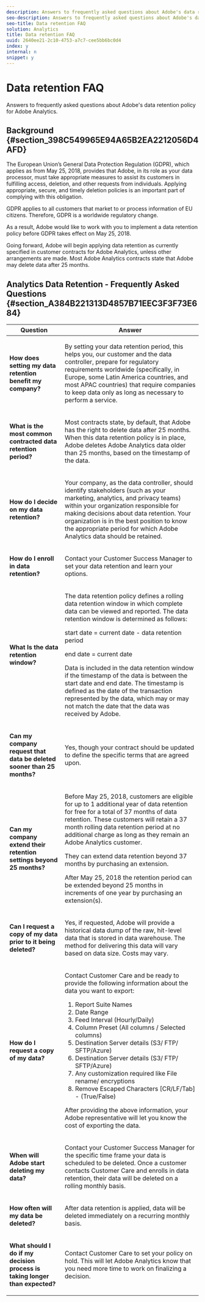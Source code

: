 ```yaml
---
description: Answers to frequently asked questions about Adobe's data retention policy for Adobe Analytics.
seo-description: Answers to frequently asked questions about Adobe's data retention policy for Adobe Analytics.
seo-title: Data retention FAQ
solution: Analytics
title: Data retention FAQ
uuid: 2640ee21-2c10-4753-a7c7-cee5bb6bc0d4
index: y
internal: n
snippet: y
---
```


# Data retention FAQ

Answers to frequently asked questions about Adobe's data retention policy for Adobe Analytics.

## Background {#section_398C549965E94A65B2EA2212056D4AFD}

The European Union’s General Data Protection Regulation (GDPR), which applies as from May 25, 2018, provides that Adobe, in its role as your data processor, must take appropriate measures to assist its customers in fulfilling access, deletion, and other requests from individuals. Applying appropriate, secure, and timely deletion policies is an important part of complying with this obligation.

GDPR applies to all customers that market to or process information of EU citizens. Therefore, GDPR is a worldwide regulatory change.

As a result, Adobe would like to work with you to implement a data retention policy before GDPR takes effect on May 25, 2018.

Going forward, Adobe will begin applying data retention as currently specified in customer contracts for Adobe Analytics, unless other arrangements are made. Most Adobe Analytics contracts state that Adobe may delete data after 25 months.

## Analytics Data Retention - Frequently Asked Questions {#section_A384B221313D4857B71EEC3F3F73E684}

<table id="table_E37C41A0F1D44A2BBE39D80201BAFA32"> 
 <thead> 
  <tr> 
   <th colname="col1" class="entry"> Question </th> 
   <th colname="col2" class="entry"> Answer </th> 
  </tr>
 </thead>
 <tbody> 
  <tr> 
   <td colname="col1"> <p><b> How does setting my data retention benefit my company?</b> </p> </td> 
   <td colname="col2"> <p> By setting your data retention period, this helps you, our customer and the data controller, prepare for regulatory requirements worldwide (specifically, in Europe, some Latin America countries, and most APAC countries) that require companies to keep data only as long as necessary to perform a service. </p> </td> 
  </tr> 
  <tr> 
   <td colname="col1"> <p><b> What is the most common contracted data retention period?</b> </p> </td> 
   <td colname="col2"> <p> Most contracts state, by default, that Adobe has the right to delete data after 25 months. When this data retention policy is in place, Adobe deletes Adobe Analytics data older than 25 months, based on the timestamp of the data. </p> </td> 
  </tr> 
  <tr> 
   <td colname="col1"> <p><b>How do I decide on my data retention?</b> </p> </td> 
   <td colname="col2"> <p>Your company, as the data controller, should identify stakeholders (such as your marketing, analytics, and privacy teams) within your organization responsible for making decisions about data retention. Your organization is in the best position to know the appropriate period for which Adobe Analytics data should be retained. </p> </td> 
  </tr> 
  <tr> 
   <td colname="col1"> <p><b> How do I enroll in data retention?</b> </p> </td> 
   <td colname="col2"> <p> Contact your Customer Success Manager to set your data retention and learn your options. </p> </td> 
  </tr> 
  <tr> 
   <td colname="col1"> <p> <b> What Is the data retention window?</b> </p> </td> 
   <td colname="col2"> <p> The data retention policy defines a rolling data retention window in which complete data can be viewed and reported. The data retention window is determined as follows: </p> <p><span class="codeph"> start date</span> = current date - data retention period </p> <p><span class="codeph"> end date</span> = current date </p> <p> Data is included in the data retention window if the timestamp of the data is between the start date and end date. The timestamp is defined as the date of the transaction represented by the data, which may or may not match the date that the data was received by Adobe. </p> </td> 
  </tr> 
  <tr> 
   <td colname="col1"> <p> <b> Can my company request that data be deleted sooner than 25 months?</b> </p> </td> 
   <td colname="col2"> <p> Yes, though your contract should be updated to define the specific terms that are agreed upon. </p> </td> 
  </tr> 
  <tr> 
   <td colname="col1"> <p><b> Can my company extend their retention settings beyond 25 months?</b> </p> </td> 
   <td colname="col2"> <p>Before May 25, 2018, customers are eligible for up to 1 additional year of data retention for free for a total of 37 months of data retention. These customers will retain a 37 month rolling data retention period at no additional charge as long as they remain an Adobe Analytics customer. </p> <p>They can extend data retention beyond 37 months by purchasing an extension. </p> <p>After May 25, 2018 the retention period can be extended beyond 25 months in increments of one year by purchasing an extension(s). </p> </td> 
  </tr> 
  <tr> 
   <td colname="col1"> <p> <b>Can I request a copy of my data prior to it being deleted?</b> </p> </td> 
   <td colname="col2"> <p> Yes, if requested, Adobe will provide a historical data dump of the raw, hit-level data that is stored in data warehouse. The method for delivering this data will vary based on data size. Costs may vary. </p> </td> 
  </tr> 
  <tr> 
   <td colname="col1"> <p><b> How do I request a copy of my data?</b> </p> </td> 
   <td colname="col2"> <p> Contact Customer Care and be ready to provide the following information about the data you want to export: </p> 
    <ol id="ol_009A840D23F4400CB0E5488D06174431"> 
     <li id="li_06C444BAB8EE4F13B259159C99FB4DAC"> Report Suite Names </li> 
     <li id="li_803645ECCADC4B0988D7505E0BA0D826">Date Range </li> 
     <li id="li_F8087EC72E4048678DA5AD8E9DD2B993">Feed Interval (Hourly/Daily) </li> 
     <li id="li_7703632C80A14693AFACCDD7DB22978D">Column Preset (All columns / Selected columns) </li> 
     <li id="li_3A9E57C5AE4B43BB9299E553566BF353">Destination Server details (S3/ FTP/ SFTP/Azure) </li> 
     <li id="li_49FE9D0C98C24CC4BD4B05E43A24D704">Destination Server details (S3/ FTP/ SFTP/Azure) </li> 
     <li id="li_8EA4500327BD4DB1AE4B1624B58B4230">Any customization required like File rename/ encryptions </li> 
     <li id="li_BB7D729100494563916A0EA1B6D2403B">Remove Escaped Characters [CR/LF/Tab] - (True/False) </li> 
    </ol> <p> After providing the above information, your Adobe representative will let you know the cost of exporting the data. </p> </td> 
  </tr> 
  <tr> 
   <td colname="col1"> <p> <b>When will Adobe start deleting my data?</b> </p> </td> 
   <td colname="col2"> <p>Contact your Customer Success Manager for the specific time frame your data is scheduled to be deleted. Once a customer contacts Customer Care and enrolls in data retention, their data will be deleted on a rolling monthly basis. </p> </td> 
  </tr> 
  <tr> 
   <td colname="col1"> <p> <b>How often will my data be deleted?</b> </p> </td> 
   <td colname="col2"> <p> After data retention is applied, data will be deleted immediately on a recurring monthly basis. </p> </td> 
  </tr> 
  <tr> 
   <td colname="col1"> <p><b> What should I do if my decision process is taking longer than expected?</b> </p> </td> 
   <td colname="col2"> <p> Contact Customer Care to set your policy on hold. This will let Adobe Analytics know that you need more time to work on finalizing a decision. </p> </td> 
  </tr> 
 </tbody> 
</table>

